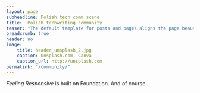 ```yaml
---
layout: page
subheadline: Polish tech comm scene
title:  Polish techwriting community
teaser: "The default template for posts and pages aligns the page beautifully in the middle." 
breadcrumb: true
header: no
image:
    title: header_unsplash_2.jpg
    caption: Unsplash.com, Canva
    caption_url: http://unsplash.com
permalink: "/community/"
---
```

*Feeling Responsive* is built on Foundation. And of course...
